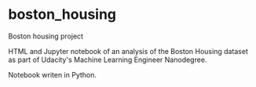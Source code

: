 # boston_housing
Boston housing project

HTML and Jupyter notebook of an analysis of the Boston Housing dataset as part of Udacity's Machine Learning Engineer Nanodegree.

Notebook writen in Python.
